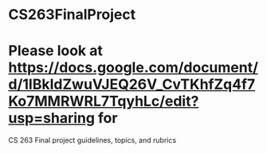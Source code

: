 # CS263FinalProject
# Please look at https://docs.google.com/document/d/1IBkIdZwuVJEQ26V_CvTKhfZq4f7Ko7MMRWRL7TqyhLc/edit?usp=sharing for 
CS 263 Final project guidelines, topics, and rubrics
